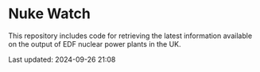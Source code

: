 # Nuke Watch

This repository includes code for retrieving the latest information available on the output of EDF nuclear power plants in the UK.

Last updated: 2024-09-26 21:08